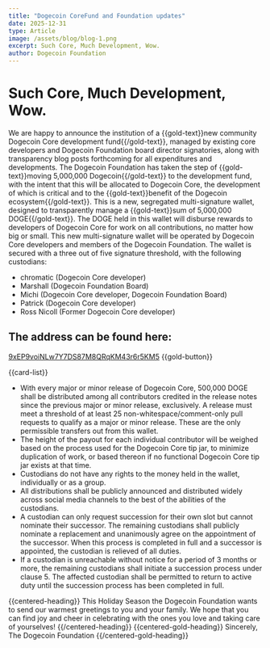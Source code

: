 ```yaml
---
title: "Dogecoin CoreFund and Foundation updates"
date: 2025-12-31
type: Article
image: /assets/blog/blog-1.png
excerpt: Such Core, Much Development, Wow.
author: Dogecoin Foundation
---
```


# Such Core, Much Development, Wow.

We are happy to announce the institution of a {{gold-text}}new community Dogecoin Core development fund{{/gold-text}}, managed by existing core developers and Dogecoin Foundation board director signatories, along with transparency blog posts forthcoming for all expenditures and developments. The Dogecoin Foundation has taken the step of {{gold-text}}moving 5,000,000 Dogecoin{{/gold-text}} to the development fund, with the intent that this will be allocated to Dogecoin Core, the development of which is critical and to the {{gold-text}}benefit of the Dogecoin ecosystem{{/gold-text}}.
This is a new, segregated multi-signature wallet, designed to transparently manage a {{gold-text}}sum of 5,000,000 DOGE{{/gold-text}}. The DOGE held in this wallet will disburse rewards to developers of Dogecoin Core for work on all contributions, no matter how big or small. This new multi-signature wallet will be operated by Dogecoin Core developers and members of the Dogecoin Foundation. The wallet is secured with a three out of five signature threshold, with the following custodians:

- chromatic (Dogecoin Core developer)
- Marshall (Dogecoin Foundation Board)
- Michi (Dogecoin Core developer, Dogecoin Foundation Board)
- Patrick (Dogecoin Core developer)
- Ross Nicoll (Former Dogecoin Core developer)

## The address can be found here:

[9xEP9voiNLw7Y7DS87M8QRqKM43r6r5KM5](https://foundation.dogecoin.com) {{gold-button}}

{{card-list}}
  - With every major or minor release of Dogecoin Core, 500,000 DOGE shall be distributed among all contributors credited in the release notes since the previous major or minor release, exclusively. A release must meet a threshold of at least 25 non-whitespace/comment-only pull requests to qualify as a major or minor release. These are the only permissible transfers out from this wallet.
  - The height of the payout for each individual contributor will be weighed based on the process used for the Dogecoin Core tip jar, to minimize duplication of work, or based thereon if no functional Dogecoin Core tip jar exists at that time.
  - Custodians do not have any rights to the money held in the wallet, individually or as a group.
  - All distributions shall be publicly announced and distributed widely across social media channels to the best of the abilities of the custodians.
  - A custodian can only request succession for their own slot but cannot nominate their successor. The remaining custodians shall publicly nominate a replacement and unanimously agree on the appointment of the successor. When this process is completed in full and a successor is appointed, the custodian is relieved of all duties.
  - If a custodian is unreachable without notice for a period of 3 months or more, the remaining custodians shall initiate a succession process under clause 5. The affected custodian shall be permitted to return to active duty until the succession process has been completed in full.



{{centered-heading}}
This Holiday Season the Dogecoin Foundation wants to send our warmest greetings to you and your family. We hope that you can find joy and cheer in celebrating with the ones you love and taking care of yourselves!
{{/centered-heading}}
{{centered-gold-heading}}
Sincerely, The Dogecoin Foundation
{{/centered-gold-heading}}